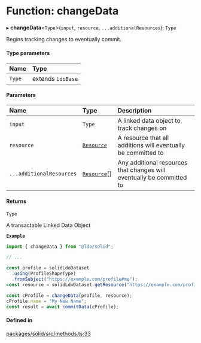 # Function: changeData

▸ **changeData**\<`Type`\>(`input`, `resource`, `...additionalResources`): `Type`

Begins tracking changes to eventually commit.

#### Type parameters

| Name | Type |
| :------ | :------ |
| `Type` | extends `LdoBase` |

#### Parameters

| Name | Type | Description |
| :------ | :------ | :------ |
| `input` | `Type` | A linked data object to track changes on |
| `resource` | [`Resource`](../classes/Resource.md) | A resource that all additions will eventually be committed to |
| `...additionalResources` | [`Resource`](../classes/Resource.md)[] | Any additional resources that changes will eventually be committed to |

#### Returns

`Type`

A transactable Linked Data Object

**`Example`**

```typescript
import { changeData } from "@ldo/solid";

// ...

const profile = solidLdoDataset
  .using(ProfileShapeType)
  .fromSubject("https://example.com/profile#me");
const resource = solidLdoDataset.getResource("https://example.com/profile");

const cProfile = changeData(profile, resource);
cProfile.name = "My New Name";
const result = await commitData(cProfile);
```

#### Defined in

[packages/solid/src/methods.ts:33](https://github.com/o-development/ldo/blob/e8bb8b1/packages/solid/src/methods.ts#L33)
